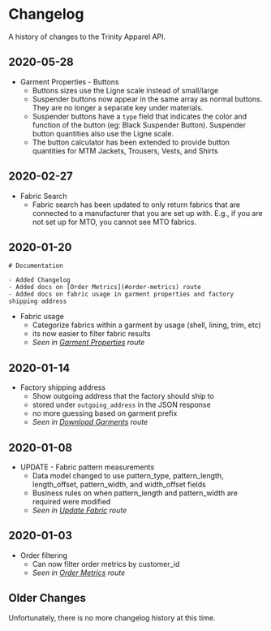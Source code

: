 # Changelog

A history of changes to the Trinity Apparel API.

## 2020-05-28

- Garment Properties - Buttons
  - Buttons sizes use the Ligne scale instead of small/large
  - Suspender buttons now appear in the same array as normal buttons. They are no longer a separate key under materials.
  - Suspender buttons have a `type` field that indicates the color and function of the button (eg: Black Suspender Button). Suspender button quantities also use the Ligne scale.
  - The button calculator has been extended to provide button quantities for MTM Jackets, Trousers, Vests, and Shirts

## 2020-02-27

- Fabric Search
  - Fabric search has been updated to only return fabrics that are connected to a manufacturer that you are set up with.  E.g., if you are not set up for MTO, you cannot see MTO fabrics.

## 2020-01-20

```
# Documentation

- Added Changelog
- Added docs on [Order Metrics](#order-metrics) route
- Added docs on fabric usage in garment properties and factory shipping address
```

- Fabric usage
  - Categorize fabrics within a garment by usage (shell, lining, trim, etc)
  - its now easier to filter fabric results
  - *Seen in [Garment Properties](#garment-properties) route*

## 2020-01-14

- Factory shipping address
  - Show outgoing address that the factory should ship to
  - stored under `outgoing_address` in the JSON response
  - no more guessing based on garment prefix
  - *Seen in [Download Garments](#download-garments) route*

## 2020-01-08

- UPDATE - Fabric pattern measurements
  - Data model changed to use pattern_type, pattern_length, length_offset, pattern_width, and width_offset fields
  - Business rules on when pattern_length and pattern_width are required were modified
  - *Seen in [Update Fabric](#update-fabric) route*

## 2020-01-03

- Order filtering
  - Can now filter order metrics by customer_id
  - *Seen in [Order Metrics](#order-metrics) route*

## Older Changes

Unfortunately, there is no more changelog history at this time.
